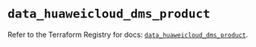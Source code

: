 # `data_huaweicloud_dms_product`

Refer to the Terraform Registry for docs: [`data_huaweicloud_dms_product`](https://registry.terraform.io/providers/huaweicloud/huaweicloud/1.71.1/docs/data-sources/dms_product).
